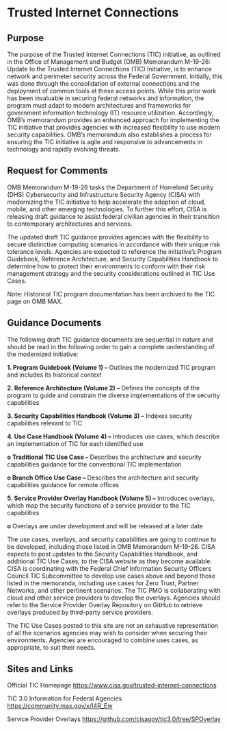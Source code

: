 # Trusted Internet Connections

## Purpose
The purpose of the Trusted Internet Connections (TIC) initiative, as outlined in the Office of Management and Budget (OMB) Memorandum M-19-26: Update to the Trusted Internet Connections (TIC) Initiative, is to enhance network and perimeter security across the Federal Government. Initially, this was done through the consolidation of external connections and the deployment of common tools at these access points. While this prior work has been invaluable in securing federal networks and information, the program must adapt to modern architectures and frameworks for government information technology (IT) resource utilization. Accordingly, OMB’s memorandum provides an enhanced approach for implementing the TIC initiative that provides agencies with increased flexibility to use modern security capabilities. OMB’s memorandum also establishes a process for ensuring the TIC initiative is agile and responsive to advancements in technology and rapidly evolving threats.

## Request for Comments
OMB Memorandum M-19-26 tasks the Department of Homeland Security (DHS) Cybersecurity and Infrastructure Security Agency (CISA) with modernizing the TIC initiative to help accelerate the adoption of cloud, mobile, and other emerging technologies. To further this effort, CISA is releasing draft guidance to assist federal civilian agencies in their transition to contemporary architectures and services.

The updated draft TIC guidance provides agencies with the flexibility to secure distinctive computing scenarios in accordance with their unique risk tolerance levels. Agencies are expected to reference the initiative’s Program Guidebook, Reference Architecture, and Security Capabilities Handbook to determine how to protect their environments to conform with their risk management strategy and the security considerations outlined in TIC Use Cases.

Note: Historical TIC program documentation has been archived to the TIC page on OMB MAX.

## Guidance Documents
The following draft TIC guidance documents are sequential in nature and should be read in the following order to gain a complete understanding of the modernized initiative: 

**1. Program Guidebook (Volume 1) –** Outlines the modernized TIC program and includes its historical context

**2. Reference Architecture (Volume 2) –** Defines the concepts of the program to guide and constrain the diverse implementations of the security capabilities

**3. Security Capabilities Handbook (Volume 3) –** Indexes security capabilities relevant to TIC

**4. Use Case Handbook (Volume 4) –** Introduces use cases, which describe an implementation of TIC for each identified use
    
   **o Traditional TIC Use Case –** Describes the architecture and security capabilities guidance for the conventional TIC implementation
   
   **o Branch Office Use Case –** Describes the architecture and security capabilities guidance for remote offices
    
**5. Service Provider Overlay Handbook (Volume 5) –** Introduces overlays, which map the security functions of a service provider to the TIC capabilities

   **o** Overlays are under development and will be released at a later date
      
The use cases, overlays, and security capabilities are going to continue to be developed, including those listed in OMB Memorandum M-19-26. CISA expects to post updates to the Security Capabilities Handbook, and additional TIC Use Cases, to the CISA website as they become available. CISA is coordinating with the Federal Chief Information Security Officers Council TIC Subcommittee to develop use cases above and beyond those listed in the memoranda, including use cases for Zero Trust, Partner Networks, and other pertinent scenarios. The TIC PMO is collaborating with cloud and other service providers to develop the overlays. Agencies should refer to the Service Provider Overlay Repository on GitHub to retrieve overlays produced by third-party service providers. 

The TIC Use Cases posted to this site are not an exhaustive representation of all the scenarios agencies may wish to consider when securing their environments. Agencies are encouraged to combine uses cases, as appropriate, to suit their needs.

## Sites and Links
Official TIC Homepage https://www.cisa.gov/trusted-internet-connections

TIC 3.0 Information for Federal Agencies https://community.max.gov/x/I4R_Ew

Service Provider Overlays https://github.com/cisagov/tic3.0/tree/SPOverlay
